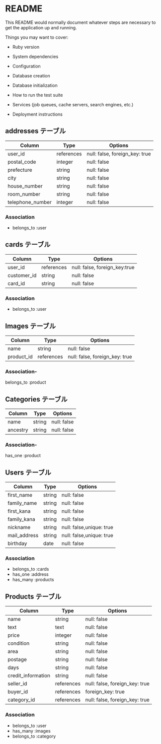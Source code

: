 # README

This README would normally document whatever steps are necessary to get the
application up and running.

Things you may want to cover:

- Ruby version

- System dependencies

- Configuration

- Database creation

- Database initialization

- How to run the test suite

- Services (job queues, cache servers, search engines, etc.)

- Deployment instructions

## addresses テーブル

| Column           | Type       | Options                        |
| ---------------- | ---------- | ------------------------------ |
| user_id          | references | null: false, foreign_key: true |
| postal_code      | integer    | null: false                    |
| prefecture       | string     | null: false                    |
| city             | string     | null: false                    |
| house_number     | string     | null: false                    |
| room_number      | string     | null: false                    |
| telephone_number | integer    | null: false                    |

### Association

- belongs_to :user

## cards テーブル

| Column      | Type       | Options                       |
| ----------- | ---------- | ----------------------------- |
| user_id     | references | null: false, foreign_key:true |
| customer_id | string     | null: false                   |
| card_id     | string     | null: false                   |

### Association

- belongs_to :user

## Images テーブル

| Column     | Type       | Options                        |
| ---------- | ---------- | ------------------------------ |
| name       | string     | null: false                    |
| product_id | references | null: false, foreign_key: true |

### Association-

belongs_to :product

## Categories テーブル

| Column   | Type   | Options     |
| -------- | ------ | ----------- |
| name     | string | null: false |
| ancestry | string | null: false |

### Association-

has_one :product

## Users テーブル

| Column       | Type   | Options                  |
| ------------ | ------ | ------------------------ |
| first_name   | string | null: false              |
| family_name  | string | null: false              |
| first_kana   | string | null: false              |
| family_kana  | string | null: false              |
| nickname     | string | null: false,unique: true |
| mail_address | string | null: false,unique: true |
| birthday     | date   | null: false              |

### Association

- belongs_to :cards
- has_one :address
- has_many :products

## Products テーブル

| Column             | Type       | Options                        |
| ------------------ | ---------- | ------------------------------ |
| name               | string     | null: false                    |
| text               | text       | null: false                    |
| price              | integer    | null: false                    |
| condition          | string     | null: false                    |
| area               | string     | null: false                    |
| postage            | string     | null: false                    |
| days               | string     | null: false                    |
| credit_information | string     | null: false                    |
| seller_id          | references | null: false, foreign_key: true |
| buyer_id           | references | foreign_key: true              |
| category_id        | references | null: false, foreign_key: true |

### Association

- belongs_to :user
- has_many :images
- belongs_to :category
